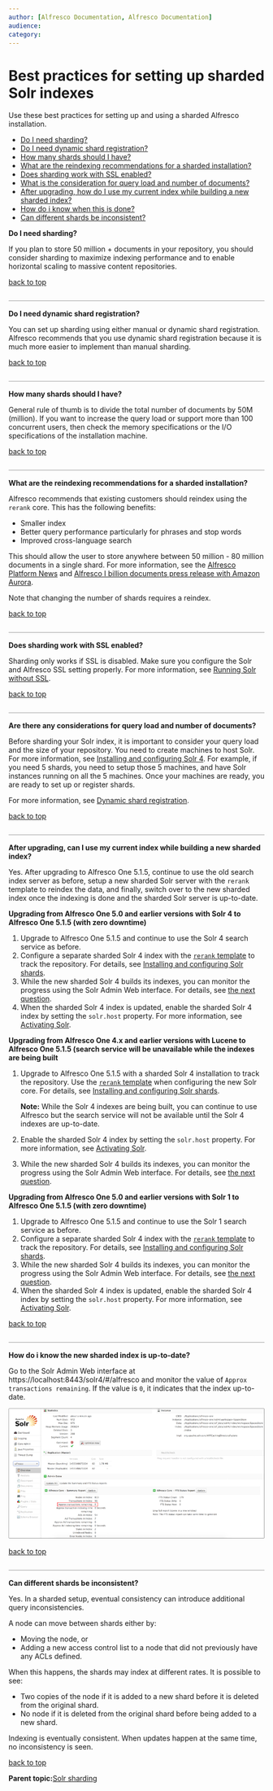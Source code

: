 ```yaml
---
author: [Alfresco Documentation, Alfresco Documentation]
audience: 
category: 
---
```


# Best practices for setting up sharded Solr indexes

Use these best practices for setting up and using a sharded Alfresco installation.

-   [Do I need sharding?](sharding-best-practices.md#1)
-   [Do I need dynamic shard registration?](sharding-best-practices.md#2)
-   [How many shards should I have?](sharding-best-practices.md#3)
-   [What are the reindexing recommendations for a sharded installation?](sharding-best-practices.md#4)
-   [Does sharding work with SSL enabled?](sharding-best-practices.md#5)
-   [What is the consideration for query load and number of documents?](sharding-best-practices.md#6)
-   [After upgrading, how do I use my current index while building a new sharded index?](sharding-best-practices.md#7)
-   [How do i know when this is done?](sharding-best-practices.md#8)
-   [Can different shards be inconsistent?](sharding-best-practices.md#9)

**Do I need sharding?**

If you plan to store 50 million + documents in your repository, you should consider sharding to maximize indexing performance and to enable horizontal scaling to massive content repositories.

[back to top](sharding-best-practices.md#)

![](../images/hr.png)

**Do I need dynamic shard registration?**

You can set up sharding using either manual or dynamic shard registration. Alfresco recommends that you use dynamic shard registration because it is much more easier to implement than manual sharding.

[back to top](sharding-best-practices.md#)

![](../images/hr.png)

**How many shards should I have?**

General rule of thumb is to divide the total number of documents by 50M \(million\). If you want to increase the query load or support more than 100 concurrent users, then check the memory specifications or the I/O specifications of the installation machine.

[back to top](sharding-best-practices.md#)

![](../images/hr.png)

**What are the reindexing recommendations for a sharded installation?**

Alfresco recommends that existing customers should reindex using the `rerank` core. This has the following benefits:

-   Smaller index
-   Better query performance particularly for phrases and stop words
-   Improved cross-language search

This should allow the user to store anywhere between 50 million - 80 million documents in a single shard. For more information, see the [Alfresco Platform News](https://www.alfresco.com/blogs/how-alfresco-powered-a-1-2-billion-document-deployment-on-amazon-web-services/) and [Alfresco I billion documents press release with Amazon Aurora](https://www.alfresco.com/node/4141).

Note that changing the number of shards requires a reindex.

[back to top](sharding-best-practices.md#)

![](../images/hr.png)

**Does sharding work with SSL enabled?**

Sharding only works if SSL is disabled. Make sure you configure the Solr and Alfresco SSL setting properly. For more information, see [Running Solr without SSL](../tasks/running-without-ssl.md).

[back to top](sharding-best-practices.md#)

![](../images/hr.png)

**Are there any considerations for query load and number of documents?**

Before sharding your Solr index, it is important to consider your query load and the size of your repository. You need to create machines to host Solr. For more information, see [Installing and configuring Solr 4](../tasks/solr4-install-config.md). For example, if you need 5 shards, you need to setup those 5 machines, and have Solr instances running on all the 5 machines. Once your machines are ready, you are ready to set up or register shards.

For more information, see [Dynamic shard registration](../concepts/dynamic-sharding.md).

[back to top](sharding-best-practices.md#)

![](../images/hr.png)

**After upgrading, can I use my current index while building a new sharded index?**

Yes. After upgrading to Alfresco One 5.1.5, continue to use the old search index server as before, setup a new sharded Solr server with the `rerank` template to reindex the data, and finally, switch over to the new sharded index once the indexing is done and the sharded Solr server is up-to-date.

**Upgrading from Alfresco One 5.0 and earlier versions with Solr 4 to Alfresco One 5.1.5 \(with zero downtime\)**

1.  Upgrade to Alfresco One 5.1.5 and continue to use the Solr 4 search service as before.
2.  Configure a separate sharded Solr 4 index with the [`rerank` template](../concepts/solr-core-templates.md) to track the repository. For details, see [Installing and configuring Solr shards](../tasks/install-solr-shards.md).
3.  While the new sharded Solr 4 builds its indexes, you can monitor the progress using the Solr Admin Web interface. For details, see [the next question](sharding-best-practices.md#8).
4.  When the sharded Solr 4 index is updated, enable the sharded Solr 4 index by setting the `solr.host` property. For more information, see [Activating Solr](../tasks/solr4-alfresco-config.md).

**Upgrading from Alfresco One 4.x and earlier versions with Lucene to Alfresco One 5.1.5 \(search service will be unavailable while the indexes are being built**

1.  Upgrade to Alfresco One 5.1.5 with a sharded Solr 4 installation to track the repository. Use the [`rerank` template](../concepts/solr-core-templates.md) when configuring the new Solr core. For details, see [Installing and configuring Solr shards](../tasks/install-solr-shards.md).

    **Note:** While the Solr 4 indexes are being built, you can continue to use Alfresco but the search service will not be available until the Solr 4 indexes are up-to-date.

2.  Enable the sharded Solr 4 index by setting the `solr.host` property. For more information, see [Activating Solr](../tasks/solr4-alfresco-config.md).
3.  While the new sharded Solr 4 builds its indexes, you can monitor the progress using the Solr Admin Web interface. For details, see [the next question](sharding-best-practices.md#8).

**Upgrading from Alfresco One 5.0 and earlier versions with Solr 1 to Alfresco One 5.1.5 \(with zero downtime\)**

1.  Upgrade to Alfresco One 5.1.5 and continue to use the Solr 1 search service as before.
2.  Configure a separate sharded Solr 4 index with the [`rerank` template](../concepts/solr-core-templates.md) to track the repository. For details, see [Installing and configuring Solr shards](../tasks/install-solr-shards.md).
3.  While the new sharded Solr 4 builds its indexes, you can monitor the progress using the Solr Admin Web interface. For details, see [the next question](sharding-best-practices.md#8).
4.  When the sharded Solr 4 index is updated, enable the sharded Solr 4 index by setting the `solr.host` property. For more information, see [Activating Solr](../tasks/solr4-alfresco-config.md).

[back to top](sharding-best-practices.md#)

![](../images/hr.png)

**How do i know the new sharded index is up-to-date?**

Go to the Solr Admin Web interface at https://localhost:8443/solr4/\#/alfresco and monitor the value of `Approx transactions remaining`. If the value is `0`, it indicates that the index up-to-date.

![](../images/shardbp.png)

[back to top](sharding-best-practices.md#)

![](../images/hr.png)

**Can different shards be inconsistent?**

Yes. In a sharded setup, eventual consistency can introduce additional query inconsistencies.

A node can move between shards either by:

-   Moving the node, or
-   Adding a new access control list to a node that did not previously have any ACLs defined.

When this happens, the shards may index at different rates. It is possible to see:

-   Two copies of the node if it is added to a new shard before it is deleted from the original shard.
-   No node if it is deleted from the original shard before being added to a new shard.

Indexing is eventually consistent. When updates happen at the same time, no inconsistency is seen.

[back to top](sharding-best-practices.md#)

**Parent topic:**[Solr sharding](../concepts/solr-shard-overview.md)

